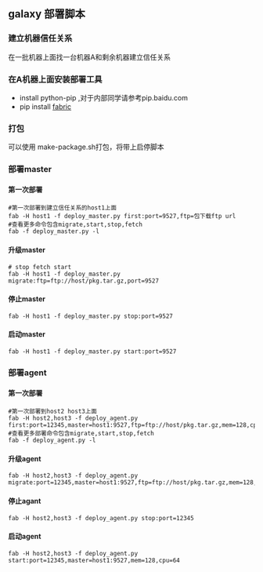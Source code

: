 ## galaxy 部署脚本

### 建立机器信任关系
在一批机器上面找一台机器A和剩余机器建立信任关系

### 在A机器上面安装部署工具

* install python-pip ,对于内部同学请参考pip.baidu.com
* pip install [fabric](http://docs.fabfile.org/en/1.10/)

### 打包
可以使用 make-package.sh打包，将带上启停脚本

### 部署master

#### 第一次部署
```
#第一次部署到建立信任关系的host1上面
fab -H host1 -f deploy_master.py first:port=9527,ftp=包下载ftp url
#查看更多命令包含migrate,start,stop,fetch
fab -f deploy_master.py -l
```
#### 升级master
```
# stop fetch start
fab -H host1 -f deploy_master.py migrate:ftp=ftp://host/pkg.tar.gz,port=9527
```
#### 停止master
```
fab -H host1 -f deploy_master.py stop:port=9527
```
#### 启动master
```
fab -H host1 -f deploy_master.py start:port=9527
```

### 部署agent

#### 第一次部署
```
#第一次部署到host2 host3上面
fab -H host2,host3 -f deploy_agent.py first:port=12345,master=host1:9527,ftp=ftp://host/pkg.tar.gz,mem=128,cpu=64
#查看更多部署命令包含migrate,start,stop,fetch
fab -f deploy_agent.py -l
```
#### 升级agent
```
fab -H host2,host3 -f deploy_agent.py migrate:port=12345,master=host1:9527,ftp=ftp://host/pkg.tar.gz,mem=128,cpu=64
```
#### 停止agant
```
fab -H host2,host3 -f deploy_agent.py stop:port=12345
```
#### 启动agent
```
fab -H host2,host3 -f deploy_agent.py start:port=12345,master=host1:9527,mem=128,cpu=64
```



